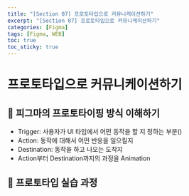 ```yaml
---
title: "[Section 07] 프로토타입으로 커뮤니케이션하기"
excerpt: "[Section 07] 프로토타입으로 커뮤니케이션하기"
categories: [Figma]
tags: [Figma, WEB]
toc: true
toc_sticky: true
---
```


# 프로토타입으로 커뮤니케이션하기

## 🔮 피그마의 프로토타이핑 방식 이해하기

- Trigger: 사용자가 UI 타입에서 어떤 동작을 할 지 정하는 부분()
- Action: 동작에 대해서 어떤 반응을 일으킬지
- Destination: 동작을 하고 나오는 도착지
- Action부터 Destination까지의 과정을 Animation

## 🔮 프로토타입 실습 과정